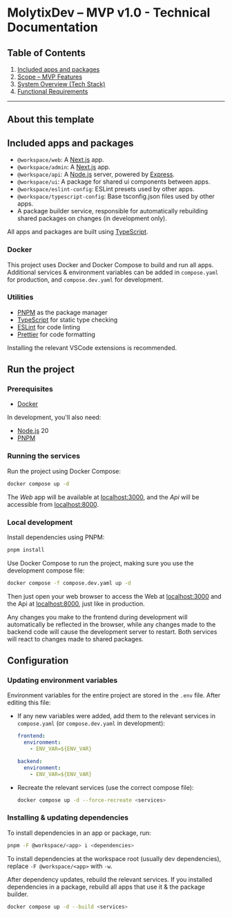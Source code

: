 # MolytixDev – MVP v1.0 - Technical Documentation

## Table of Contents

1. [Included apps and packages](#included-apps-and-packages)
2. [Scope – MVP Features](#scope--mvp-features)
3. [System Overview (Tech Stack)](#system-overview)
4. [Functional Requirements](#functional-requirements)

---

## About this template

## Included apps and packages

- `@workspace/web`: A [Next.js](https://nextjs.org/) app.
- `@workspace/admin`: A [Next.js](https://nextjs.org/) app.
- `@workspace/api`: A [Node.js](https://nodejs.org) server, powered by [Express](https://express.dev/).
- `@workspace/ui`: A package for shared ui components between apps.
- `@workspace/eslint-config`: ESLint presets used by other apps.
- `@workspace/typescript-config`: Base tsconfig.json files used by other apps.
- A package builder service, responsible for automatically rebuilding shared packages on changes (in development only).

All apps and packages are built using [TypeScript](https://www.typescriptlang.org/).

### Docker

This project uses Docker and Docker Compose to build and run all apps. Additional services & environment variables can be added in `compose.yaml` for production, and `compose.dev.yaml` for development.

### Utilities

- [PNPM](https://pnpm.io/) as the package manager
- [TypeScript](https://www.typescriptlang.org/) for static type checking
- [ESLint](https://eslint.org/) for code linting
- [Prettier](https://prettier.io) for code formatting

Installing the relevant VSCode extensions is recommended.

## Run the project

### Prerequisites

- [Docker](https://www.docker.com/)

In development, you'll also need:

- [Node.js](https://nodejs.org/) 20
- [PNPM](https://pnpm.io/)

### Running the services

Run the project using Docker Compose:

```bash
docker compose up -d
```

The *Web* app will be available at [localhost:3000](http://localhost:3000), and the *Api* will be accessible from [localhost:8000](http://localhost:8000).

### Local development

Install dependencies using PNPM:

```bash
pnpm install
```

Use Docker Compose to run the project, making sure you use the development compose file:

```bash
docker compose -f compose.dev.yaml up -d
```

Then just open your web browser to access the Web at [localhost:3000](http://localhost:3000) and the Api at [localhost:8000](http://localhost:8000), just like in production.

Any changes you make to the frontend during development will automatically be reflected in the browser, while any changes made to the backend code will cause the development server to restart. Both services will react to changes made to shared packages.

## Configuration

### Updating environment variables

Environment variables for the entire project are stored in the `.env` file. After editing this file:

- If any new variables were added, add them to the relevant services in `compose.yaml` (or `compose.dev.yaml` in development):

  ```yml
  frontend:
    environment:
      - ENV_VAR=${ENV_VAR}

  backend:
    environment:
      - ENV_VAR=${ENV_VAR}
  ```

- Recreate the relevant services (use the correct compose file):

  ```bash
  docker compose up -d --force-recreate <services>
  ```

### Installing & updating dependencies

To install dependencies in an app or package, run:

```bash
pnpm -F @workspace/<app> i <dependencies>
```

To install dependencies at the workspace root (usually dev dependencies), replace `-F @workspace/<app>` with `-w`.

After dependency updates, rebuild the relevant services. If you installed dependencies in a package, rebuild all apps that use it & the package builder.

```bash
docker compose up -d --build <services>
```
